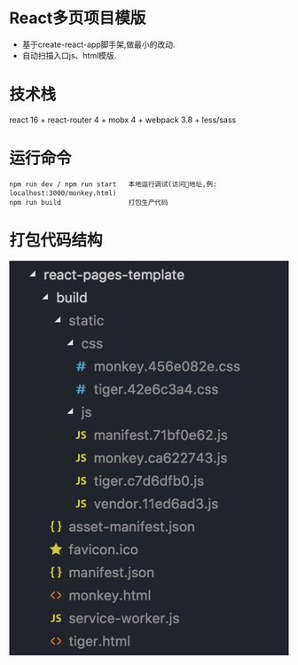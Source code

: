 # React多页项目模版
- 基于create-react-app脚手架,做最小的改动.
- 自动扫描入口js、html模版.

# 技术栈
react 16 + react-router 4 + mobx 4 + webpack 3.8 + less/sass

# 运行命令
```
npm run dev / npm run start   本地运行调试(访问地址,例: localhost:3000/monkey.html)
npm run build                 打包生产代码
```

# 打包代码结构
![build_dir](./doc/images/build_dir.jpg)